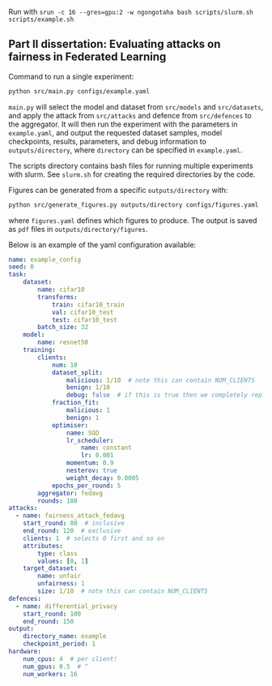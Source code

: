 Run with `srun -c 16 --gres=gpu:2 -w ngongotaha bash scripts/slurm.sh scripts/example.sh`

## Part II dissertation: Evaluating attacks on fairness in Federated Learning

Command to run a single experiment:
```bash
python src/main.py configs/example.yaml
```
`main.py` will select the model and dataset from `src/models` and `src/datasets`, and apply the attack from `src/attacks` and defence from `src/defences` to the aggregator. It will then run the experiment with the parameters in `example.yaml`, and output the requested dataset samples, model checkpoints, results, parameters, and debug information to `outputs/directory`, where `directory` can be specified in `example.yaml`.

The scripts directory contains bash files for running multiple experiments with slurm. See `slurm.sh` for creating the required directories by the code.

Figures can be generated from a specific `outputs/directory` with:
```bash
python src/generate_figures.py outputs/directory configs/figures.yaml
```
where `figures.yaml` defines which figures to produce. The output is saved as `pdf` files in `outputs/directory/figures`.

Below is an example of the yaml configuration available:

```yaml
name: example_config
seed: 0
task:
    dataset:
        name: cifar10
        transforms:
            train: cifar10_train
            val: cifar10_test
            test: cifar10_test
        batch_size: 32
    model:
        name: resnet50
    training:
        clients:
            num: 10
            dataset_split:
                malicious: 1/10  # note this can contain NUM_CLIENTS
                benign: 1/10
                debug: false  # if this is true then we completely replicate the dataset
            fraction_fit:
                malicious: 1
                benign: 1
            optimiser:
                name: SGD
                lr_scheduler:
                    name: constant
                    lr: 0.001
                momentum: 0.9
                nesterov: true
                weight_decay: 0.0005
            epochs_per_round: 5
        aggregator: fedavg
        rounds: 180
attacks:
  - name: fairness_attack_fedavg
    start_round: 80  # inclusive
    end_round: 120  # exclusive
    clients: 1  # selects 0 first and so on
    attributes:
        type: class
        values: [0, 1]
    target_dataset:
        name: unfair
        unfairness: 1
        size: 1/10  # note this can contain NUM_CLIENTS
defences:
  - name: differential_privacy
    start_round: 100
    end_round: 150
output:
    directory_name: example
    checkpoint_period: 1
hardware:
    num_cpus: 4  # per client!
    num_gpus: 0.5  # ^
    num_workers: 16
```